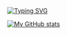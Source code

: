 
<a href="https://github.com/drkostas">
    <img src="https://readme-typing-svg.demolab.com?font=Georgia&size=18&duration=2000&pause=100&multiline=true&width=500&height=80&lines=Ashurov+Safarmurod;.Net Developer" alt="Typing SVG" />
</a>
<br/>
   

<a href="https://gkos.tech">

![My GitHub stats](https://github-readme-stats.vercel.app/api?username=Safarmurod7&theme=algolia&show_icons=true)
 






